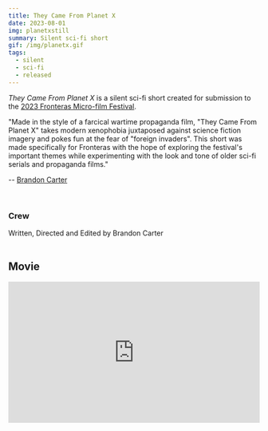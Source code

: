 ```yaml
---
title: They Came From Planet X
date: 2023-08-01
img: planetxstill
summary: Silent sci-fi short
gif: /img/planetx.gif
tags:
  - silent
  - sci-fi
  - released
---
```


_They Came From Planet X_ is a silent sci-fi short created for submission to the [2023 Fronteras Micro-film Festival](https://fronterasmicrofilm.com).

"Made in the style of a farcical wartime propaganda film, "They Came From Planet X" takes modern xenophobia juxtaposed against science fiction imagery and pokes fun at the fear of "foreign invaders". This short was made specifically for Fronteras with the hope of exploring the festival's important themes while experimenting with the look and tone of older sci-fi serials and propaganda films."

-- [Brandon Carter](https://www.instagram.com/cartercinema)

</br>

### Crew

Written, Directed and Edited by Brandon Carter</br>
</br>

## Movie

<style>.embed-container { position: relative; padding-bottom: 56.25%; height: 0; overflow: hidden; max-width: 100%; } .embed-container iframe, .embed-container object, .embed-container embed { position: absolute; top: 0; left: 0; width: 100%; height: 100%; }</style><div class='embed-container'><iframe width="100%" height="400vh" src="https://www.youtube.com/embed/sj78a7oQKQ0" title="YouTube video player" frameborder="0" allow="accelerometer; autoplay; clipboard-write; encrypted-media; gyroscope; picture-in-picture" allowfullscreen></iframe></div>
